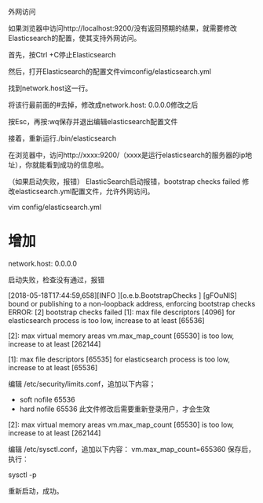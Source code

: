 外网访问

如果浏览器中访问http://localhost:9200/没有返回预期的结果，就需要修改Elasticsearch的配置，使其支持外网访问。

首先，按Ctrl +C停止Elasticsearch

然后，打开Elasticsearch的配置文件vimconfig/elasticsearch.yml

找到network.host这一行。

将该行最前面的#去掉，修改成network.host:  0.0.0.0修改之后

按Esc，再按:wq保存并退出编辑elasticsearch配置文件

接着，重新运行./bin/elasticsearch

在浏览器中，访问http://xxxx:9200/（xxxx是运行elasticsearch的服务器的ip地址），你就能看到成功的信息啦。



（如果启动失败，报错）
ElasticSearch启动报错，bootstrap checks failed
修改elasticsearch.yml配置文件，允许外网访问。

vim config/elasticsearch.yml
# 增加

network.host: 0.0.0.0

启动失败，检查没有通过，报错

[2018-05-18T17:44:59,658][INFO ][o.e.b.BootstrapChecks    ] [gFOuNlS] bound or publishing to a non-loopback address, enforcing bootstrap checks
ERROR: [2] bootstrap checks failed
[1]: max file descriptors [4096] for elasticsearch process is too low, increase to at least [65536]

[2]: max virtual memory areas vm.max_map_count [65530] is too low, increase to at least [262144]

 

 

[1]: max file descriptors [65535] for elasticsearch process is too low, increase to at least [65536]

编辑 /etc/security/limits.conf，追加以下内容；
* soft nofile 65536
* hard nofile 65536
此文件修改后需要重新登录用户，才会生效

 

[2]: max virtual memory areas vm.max_map_count [65530] is too low, increase to at least [262144]

编辑 /etc/sysctl.conf，追加以下内容：
vm.max_map_count=655360
保存后，执行：

sysctl -p

重新启动，成功。